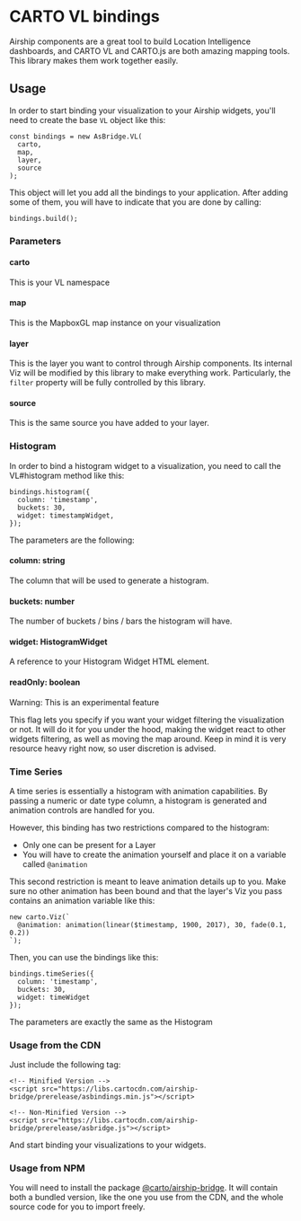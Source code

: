 # CARTO VL bindings

Airship components are a great tool to build Location Intelligence dashboards, and CARTO VL and CARTO.js are both amazing mapping tools. This library makes them work together easily.

## Usage

In order to start binding your visualization to your Airship widgets, you'll need to create the base `VL` object like this:

```
const bindings = new AsBridge.VL(
  carto,
  map,
  layer,
  source
);
```

This object will let you add all the bindings to your application. After adding some of them, you will have to indicate that you are done by calling:

```
bindings.build();
```

### Parameters

#### carto

This is your VL namespace

#### map

This is the MapboxGL map instance on your visualization

#### layer

This is the layer you want to control through Airship components. Its internal Viz will be modified by this library to make everything work. Particularly, the `filter` property will be fully controlled by this library.

#### source

This is the same source you have added to your layer.

### Histogram

In order to bind a histogram widget to a visualization, you need to call the VL#histogram method like this:

```
bindings.histogram({
  column: 'timestamp',
  buckets: 30,
  widget: timestampWidget,
});
```

The parameters are the following:

#### column: string

The column that will be used to generate a histogram.

#### buckets: number

The number of buckets / bins / bars the histogram will have.

#### widget: HistogramWidget

A reference to your Histogram Widget HTML element.

#### readOnly: boolean

Warning: This is an experimental feature

This flag lets you specify if you want your widget filtering the visualization or not. It will do it for you under the hood, making the widget react to other widgets filtering, as well as moving the map around. Keep in mind it is very resource heavy right now, so user discretion is advised.

### Time Series

A time series is essentially a histogram with animation capabilities. By passing a numeric or date type column, a histogram is generated and animation controls are handled for you. 

However, this binding has two restrictions compared to the histogram:

- Only one can be present for a Layer
- You will have to create the animation yourself and place it on a variable called `@animation`

This second restriction is meant to leave animation details up to you. Make sure no other animation has been bound and that the layer's Viz you pass contains an animation variable like this:

```
new carto.Viz(`
  @animation: animation(linear($timestamp, 1900, 2017), 30, fade(0.1, 0.2))
`);
```

Then, you can use the bindings like this:

```
bindings.timeSeries({
  column: 'timestamp',
  buckets: 30,
  widget: timeWidget
});
```

The parameters are exactly the same as the Histogram

### Usage from the CDN

Just include the following tag:

```
<!-- Minified Version -->
<script src="https://libs.cartocdn.com/airship-bridge/prerelease/asbindings.min.js"></script>

<!-- Non-Minified Version -->
<script src="https://libs.cartocdn.com/airship-bridge/prerelease/asbridge.js"></script>
```

And start binding your visualizations to your widgets.

### Usage from NPM

You will need to install the package [@carto/airship-bridge](https://www.npmjs.com/package/@carto/airship-bridge). It will contain both a bundled version, like the one you use from the CDN, and the whole source code for you to import freely.

